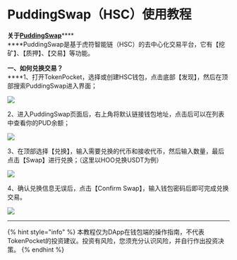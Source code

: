 # PuddingSwap（HSC）使用教程

**关于**[**PuddingSwap**](https://exchange.puddingswap.finance/#/swap)****\
****PuddingSwap是基于虎符智能链（HSC）的去中心化交易平台，它有【挖矿】、【质押】、【交易】等功能。

**一、如何兑换交易？**\
****1、打开TokenPocket，选择或创建HSC钱包，点击底部【发现】，然后在顶部搜索PuddingSwap进入界面；

![](<../.gitbook/assets/1 (5).jpg>)

2、进入PuddingSwap页面后，右上角将默认链接钱包地址，点击后可以在列表中查看你的PUD余额；

![](../.gitbook/assets/3.jpg)

3、在顶部选择【兑换】，输入需要兑换的代币和接收代币，然后输入数量，最后点击【Swap】进行兑换；（这里以HOO兑换USDT为例）

![](<../.gitbook/assets/4 (4).png>)

4、确认兑换信息无误后，点击【Confirm Swap】，输入钱包密码后即可完成兑换交易。

![](<../.gitbook/assets/5 (1).png>)

****

{% hint style="info" %}
本教程仅为DApp在钱包端的操作指南，不代表TokenPocket的投资建议。投资有风险，您须充分认识风险，并自行作出投资决策。
{% endhint %}
